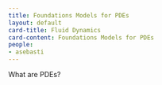 ```yaml
---
title: Foundations Models for PDEs
layout: default
card-title: Fluid Dynamics
card-content: Foundations Models for PDEs
people:
- asebasti
---
```


What are PDEs?
